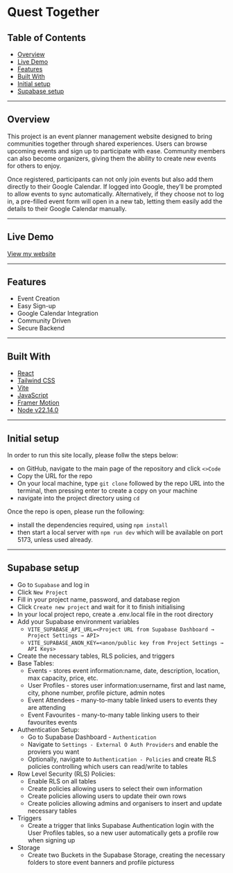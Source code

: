 # Quest Together

## Table of Contents

- [Overview](#overview)  
- [Live Demo](#live-demo)  
- [Features](#features)  
- [Built With](#built-with)  
- [Initial setup](#initial-setup)
- [Supabase setup](#supabase-setup)

---

## Overview  

This project is an event planner management website designed to bring communities together through shared experiences. Users can browse upcoming events and sign up to participate with ease. Community members can also become organizers, giving them the ability to create new events for others to enjoy.

Once registered, participants can not only join events but also add them directly to their Google Calendar. If logged into Google, they’ll be prompted to allow events to sync automatically. Alternatively, if they choose not to log in, a pre-filled event form will open in a new tab, letting them easily add the details to their Google Calendar manually.


---

## Live Demo  

[View my website](https://qteventplanner.netlify.app/)

---

## Features  

- Event Creation  
- Easy Sign-up  
- Google Calendar Integration  
- Community Driven  
- Secure Backend  

---

## Built With  

- [React](https://reactjs.org/)  
- [Tailwind CSS](https://tailwindcss.com/)  
- [Vite](https://vitejs.dev/)  
- [JavaScript](https://developer.mozilla.org/en-US/docs/Web/JavaScript)  
- [Framer Motion](https://motion.dev/)  
- [Node v22.14.0](https://nodejs.org/en)  

---

## Initial setup

In order to run this site locally, please follw the steps below:  

- on GitHub, navigate to the main page of the repository and click `<>Code`  
- Copy the URL for the repo  
- On your local machine, type `git clone` followed by the repo URL into the terminal, then pressing enter to create a copy on your machine  
- navigate into the project directory using `cd`  

Once the repo is open, please run the following:  

- install the dependencies required, using `npm install`
- then start a local server with `npm run dev` which will be available on port 5173, unless used already.  

---

## Supabase setup

- Go to `Supabase` and log in
- Click `New Project`
- Fill in your project name, password, and database region
- Click `Create new project` and wait for it to finish initialising
- In your local project repo, create a .env.local file in the root directory
- Add your Supabase environment variables
  - `VITE_SUPABASE_API_URL=<Project URL from Supabase Dashboard → Project Settings → API>`
  - `VITE_SUPABASE_ANON_KEY=<anon/public key from Project Settings → API Keys>`
- Create the necessary tables, RLS policies, and triggers
- Base Tables:
  - Events - stores event information:name, date, description, location, max capacity, price, etc.
  - User Profiles - stores user information:username, first and last name, city, phone number, profile picture, admin notes
  - Event Attendees - many-to-many table linked users to events they are attending
  - Event Favourites - many-to-many table linking users to their favourites events
- Authentication Setup:
  - Go to Supabase Dashboard - `Authentication`
  - Navigate to `Settings - External O Auth Providers` and enable the proviers you want
  - Optionally, navigate to `Authentication - Policies` and create RLS policies controlling which users can read/write to tables
- Row Level Security (RLS) Policies:
  - Enable RLS on all tables
  - Create policies allowing users to select their own information
  - Create policies allowing users to update their own rows
  - Create policies allowing admins and organisers to insert and update necessary tables
- Triggers
  - Create a trigger that links Supabase Authentication login with the User Profiles tables, so a new user automatically gets a profile row when signing up
- Storage
  - Create two Buckets in the Supabase Storage, creating the necessary folders to store event banners and profile picturess